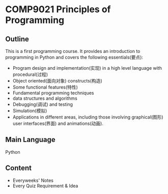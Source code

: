 # COMP9021 Principles of Programming

## Outline

This is a first programming course. It provides an introduction to programming in Python and covers the following essentials(要点):
- Program design and implementation(实现) in a high level language with procedural(过程) 
- Object oriented(面向对象) constructs(构造) 
- Some functional features(特性)
- Fundamental programming techniques
- data structures and algorithms
- Debugging(调试) and testing
- Simulation(模拟)
- Applications in different areas, including those involving graphical(图形) user interfaces(界面) and animations(动画).
## Main Language

Python

## Content
- Everyweeks' Notes
- Every Quiz Requirement & Idea
